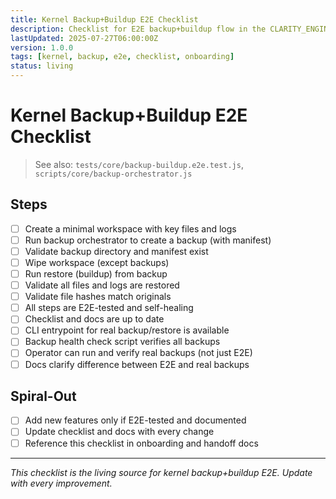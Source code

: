 ```yaml
---
title: Kernel Backup+Buildup E2E Checklist
description: Checklist for E2E backup+buildup flow in the CLARITY_ENGINE kernel slate. Ensures all steps are tested, self-healing, and documented.
lastUpdated: 2025-07-27T06:00:00Z
version: 1.0.0
tags: [kernel, backup, e2e, checklist, onboarding]
status: living
---
```


# Kernel Backup+Buildup E2E Checklist

> See also: `tests/core/backup-buildup.e2e.test.js`, `scripts/core/backup-orchestrator.js`

## Steps

- [ ] Create a minimal workspace with key files and logs
- [ ] Run backup orchestrator to create a backup (with manifest)
- [ ] Validate backup directory and manifest exist
- [ ] Wipe workspace (except backups)
- [ ] Run restore (buildup) from backup
- [ ] Validate all files and logs are restored
- [ ] Validate file hashes match originals
- [ ] All steps are E2E-tested and self-healing
- [ ] Checklist and docs are up to date
- [ ] CLI entrypoint for real backup/restore is available
- [ ] Backup health check script verifies all backups
- [ ] Operator can run and verify real backups (not just E2E)
- [ ] Docs clarify difference between E2E and real backups

## Spiral-Out
- [ ] Add new features only if E2E-tested and documented
- [ ] Update checklist and docs with every change
- [ ] Reference this checklist in onboarding and handoff docs

---

*This checklist is the living source for kernel backup+buildup E2E. Update with every improvement.* 
